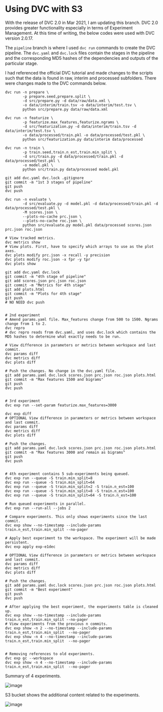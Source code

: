 # Using DVC with S3

With the release of DVC 2.0 in Mar 2021, I am updating this branch. DVC 2.0 provides greater functionality especially in terms of Experiment Management. At this time of writing, the below codes were used with DVC version 2.0.17.

The `pipeline` branch is where I used `dvc run` commands to create the DVC pipeline. The `dvc.yaml` and `dvc.lock` files contain the stages in the pipeline and the corresponding MD5 hashes of the dependencies and outputs of the particular stage.

I had referenced the official DVC tutorial and made changes to the scripts such that the data is found in raw, interim and processed subfolders. There were changes made to the DVC commands below. 

```
dvc run -n prepare \
        -p prepare.seed,prepare.split \
        -d src/prepare.py -d data/raw/data.xml \
        -o data/interim/train.tsv -o data/interim/test.tsv \
        python src/prepare.py data/raw/data.xml

dvc run -n featurize \
        -p featurize.max_features,featurize.ngrams \
        -d src/featurization.py -d data/interim/train.tsv -d data/interim/test.tsv \
        -o data/processed/train.pkl -o data/processed/test.pkl \
        python src/featurization.py data/interim data/processed

dvc run -n train \
        -p train.seed,train.n_est,train.min_split \
        -d src/train.py -d data/processed/train.pkl -d data/processed/test.pkl \
        -o model.pkl \
        python src/train.py data/processed model.pkl

git add dvc.yaml dvc.lock .gitignore
git commit -m "1st 3 stages of pipeline"
git push
dvc push

dvc run -n evaluate \
        -d src/evaluate.py -d model.pkl -d data/processed/train.pkl -d data/processed/test.pkl \
        -M scores.json \
        --plots-no-cache prc.json \
        --plots-no-cache roc.json \
        python src/evaluate.py model.pkl data/processed scores.json prc.json roc.json

# View tracked metrics.
dvc metrics show
# View plots. First, have to specify which arrays to use as the plot axes.
dvc plots modify prc.json -x recall -y precision
dvc plots modify roc.json -x fpr -y tpr
dvc plots show

git add dvc.yaml dvc.lock
git commit -m "4th stage of pipeline"
git add scores.json prc.json roc.json
git commit -m "Metrics for 4th stage"
git add plots.html
git commit -m "Plots for 4th stage"
git push
# NO NEED dvc push


# 2nd experiment
# Amend params.yaml file. Max_features change from 500 to 1500. Ngrams change from 1 to 2.
dvc repro
# dvc repro reads from dvc.yaml, and uses dvc.lock which contains the MD5 hashes to determine what exactly needs to be run.

# View difference in parameters or metrics between workspace and last commit.
dvc params diff
dvc metrics diff
dvc plots diff

# Push the changes. No change in the dvc.yaml file.
git add params.yaml dvc.lock scores.json prc.json roc.json plots.html
git commit -m "Max features 1500 and bigrams"
git push
dvc push


# 3rd experiment
dvc exp run --set-param featurize.max_features=3000

dvc exp diff
# OPTIONAL View difference in parameters or metrics between workspace and last commit.
dvc params diff
dvc metrics diff
dvc plots diff

# Push the changes.
git add params.yaml dvc.lock scores.json prc.json roc.json plots.html
git commit -m "Max features 3000 and remain as bigrams"
git push
dvc push


# 4th experiment contains 5 sub-experiments being queued.
dvc exp run --queue -S train.min_split=8
dvc exp run --queue -S train.min_split=64
dvc exp run --queue -S train.min_split=2 -S train.n_est=100
dvc exp run --queue -S train.min_split=8 -S train.n_est=100
dvc exp run --queue -S train.min_split=64 -S train.n_est=100

# Run queued experiments in parallel.
dvc exp run --run-all --jobs 2

# Compare experiments. This only shows experiments since the last commit.
dvc exp show --no-timestamp --include-params train.n_est,train.min_split --no-pager

# Apply best experiment to the workspace. The experiment will be made persistent. 
dvc exp apply exp-e1dec

# OPTIONAL View difference in parameters or metrics between workspace and last commit.
dvc params diff
dvc metrics diff
dvc plots diff

# Push the changes.
git add params.yaml dvc.lock scores.json prc.json roc.json plots.html
git commit -m "Best experiment"
git push
dvc push

# After applying the best experiment, the experiments table is cleaned up.
dvc exp show --no-timestamp --include-params train.n_est,train.min_split --no-pager
# View experiments from the previous n commits.
dvc exp show -n 2 --no-timestamp --include-params train.n_est,train.min_split  --no-pager
dvc exp show -n 4 --no-timestamp --include-params train.n_est,train.min_split  --no-pager


# Removing references to old experiments.
dvc exp gc --workspace
dvc exp show -n 4 --no-timestamp --include-params train.n_est,train.min_split  --no-pager
```

Summary of 4 experiments.

![image](https://user-images.githubusercontent.com/51873343/113694735-b78afc80-9702-11eb-929c-ba8cb3f9ac6a.png)

S3 bucket shows the additional content related to the experiments.

![image](https://user-images.githubusercontent.com/51873343/113695321-4e57b900-9703-11eb-91ab-284cd3cf7c1b.png)
